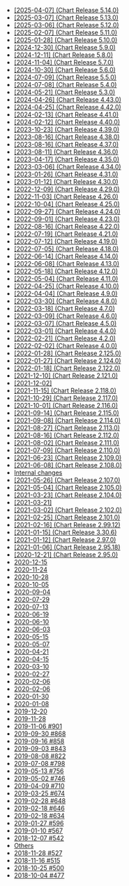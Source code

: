 * [[2025-04-07] (Chart Release 5.14.0)](changelog.md#2025-04-07-chart-release-5140)
* [[2025-03-07] (Chart Release 5.13.0)](changelog.md#2025-03-07-chart-release-5130)
* [[2025-03-06] (Chart Release 5.12.0)](changelog.md#2025-03-06-chart-release-5120)
* [[2025-02-07] (Chart Release 5.11.0)](changelog.md#2025-02-07-chart-release-5110)
* [[2025-01-28] (Chart Release 5.10.0)](changelog.md#2025-01-28-chart-release-5100)
* [[2024-12-30] (Chart Release 5.9.0)](changelog.md#2024-12-30-chart-release-590)
* [[2024-12-11] (Chart Release 5.8.0)](changelog.md#2024-12-11-chart-release-580)
* [[2024-11-04] (Chart Release 5.7.0)](changelog.md#2024-11-04-chart-release-570)
* [[2024-10-30] (Chart Release 5.6.0)](changelog.md#2024-10-30-chart-release-560)
* [[2024-07-09] (Chart Release 5.5.0)](changelog.md#2024-07-09-chart-release-550)
* [[2024-07-08] (Chart Release 5.4.0)](changelog.md#2024-07-08-chart-release-540)
* [[2024-05-21] (Chart Release 5.3.0)](changelog.md#2024-05-21-chart-release-530)
* [[2024-04-26] (Chart Release 4.43.0)](changelog.md#2024-04-26-chart-release-4430)
* [[2024-04-25] (Chart Release 4.42.0)](changelog.md#2024-04-25-chart-release-4420)
* [[2024-02-13] (Chart Release 4.41.0)](changelog.md#2024-02-13-chart-release-4410)
* [[2024-02-12] (Chart Release 4.40.0)](changelog.md#2024-02-12-chart-release-4400)
* [[2023-10-23] (Chart Release 4.39.0)](changelog.md#2023-10-23-chart-release-4390)
* [[2023-08-16] (Chart Release 4.38.0)](changelog.md#2023-08-16-chart-release-4380)
* [[2023-08-16] (Chart Release 4.37.0)](changelog.md#2023-08-16-chart-release-4370)
* [[2023-08-11] (Chart Release 4.36.0)](changelog.md#2023-08-11-chart-release-4360)
* [[2023-04-17] (Chart Release 4.35.0)](changelog.md#2023-04-17-chart-release-4350)
* [[2023-03-06] (Chart Release 4.34.0)](changelog.md#2023-03-06-chart-release-4340)
* [[2023-01-26] (Chart Release 4.31.0)](changelog.md#2023-01-26-chart-release-4310)
* [[2023-01-12] (Chart Release 4.30.0)](changelog.md#2023-01-12-chart-release-4300)
* [[2022-12-09] (Chart Release 4.29.0)](changelog.md#2022-12-09-chart-release-4290)
* [[2022-11-03] (Chart Release 4.26.0)](changelog.md#2022-11-03-chart-release-4260)
* [[2022-10-04] (Chart Release 4.25.0)](changelog.md#2022-10-04-chart-release-4250)
* [[2022-09-27] (Chart Release 4.24.0)](changelog.md#2022-09-27-chart-release-4240)
* [[2022-09-01] (Chart Release 4.23.0)](changelog.md#2022-09-01-chart-release-4230)
* [[2022-08-16] (Chart Release 4.22.0)](changelog.md#2022-08-16-chart-release-4220)
* [[2022-07-19] (Chart Release 4.21.0)](changelog.md#2022-07-19-chart-release-4210)
* [[2022-07-12] (Chart Release 4.19.0)](changelog.md#2022-07-12-chart-release-4190)
* [[2022-07-05] (Chart Release 4.18.0)](changelog.md#2022-07-05-chart-release-4180)
* [[2022-06-14] (Chart Release 4.14.0)](changelog.md#2022-06-14-chart-release-4140)
* [[2022-06-08] (Chart Release 4.13.0)](changelog.md#2022-06-08-chart-release-4130)
* [[2022-05-18] (Chart Release 4.12.0)](changelog.md#2022-05-18-chart-release-4120)
* [[2022-05-04] (Chart Release 4.11.0)](changelog.md#2022-05-04-chart-release-4110)
* [[2022-04-25] (Chart Release 4.10.0)](changelog.md#2022-04-25-chart-release-4100)
* [[2022-04-04] (Chart Release 4.9.0)](changelog.md#2022-04-04-chart-release-490)
* [[2022-03-30] (Chart Release 4.8.0)](changelog.md#2022-03-30-chart-release-480)
* [[2022-03-18] (Chart Release 4.7.0)](changelog.md#2022-03-18-chart-release-470)
* [[2022-03-09] (Chart Release 4.6.0)](changelog.md#2022-03-09-chart-release-460)
* [[2022-03-07] (Chart Release 4.5.0)](changelog.md#2022-03-07-chart-release-450)
* [[2022-03-01] (Chart Release 4.4.0)](changelog.md#2022-03-01-chart-release-440)
* [[2022-02-21] (Chart Release 4.2.0)](changelog.md#2022-02-21-chart-release-420)
* [[2022-02-02] (Chart Release 4.0.0)](changelog.md#2022-02-02-chart-release-400)
* [[2022-01-28] (Chart Release 2.125.0)](changelog.md#2022-01-28-chart-release-21250)
* [[2022-01-27] (Chart Release 2.124.0)](changelog.md#2022-01-27-chart-release-21240)
* [[2022-01-18] (Chart Release 2.122.0)](changelog.md#2022-01-18-chart-release-21220)
* [[2021-12-10] (Chart Release 2.121.0)](changelog.md#2021-12-10-chart-release-21210)
* [[2021-12-02]](changelog.md#[2021-12-02])
* [[2021-11-15] (Chart Release 2.118.0)](changelog.md#2021-11-15-chart-release-21180)
* [[2021-10-29] (Chart Release 2.117.0)](changelog.md#2021-10-29-chart-release-21170)
* [[2021-10-01] (Chart Release 2.116.0)](changelog.md#2021-10-01-chart-release-21160)
* [[2021-09-14] (Chart Release 2.115.0)](changelog.md#2021-09-14-chart-release-21150)
* [[2021-09-08] (Chart Release 2.114.0)](changelog.md#2021-09-08-chart-release-21140)
* [[2021-08-27] (Chart Release 2.113.0)](changelog.md#2021-08-27-chart-release-21130)
* [[2021-08-16] (Chart Release 2.112.0)](changelog.md#2021-08-16-chart-release-21120)
* [[2021-08-02] (Chart Release 2.111.0)](changelog.md#2021-08-02-chart-release-21110)
* [[2021-07-09] (Chart Release 2.110.0)](changelog.md#2021-07-09-chart-release-21100)
* [[2021-06-23] (Chart Release 2.109.0)](changelog.md#2021-06-23-chart-release-21090)
* [[2021-06-08] (Chart Release 2.108.0)](changelog.md#2021-06-08-chart-release-21080)
* [Internal changes](changelog.md#internal-changes)
* [[2021-05-26] (Chart Release 2.107.0)](changelog.md#2021-05-26-chart-release-21070)
* [[2021-05-04] (Chart Release 2.105.0)](changelog.md#2021-05-04-chart-release-21050)
* [[2021-03-23] (Chart Release 2.104.0)](changelog.md#2021-03-23-chart-release-21040)
* [[2021-03-21]](changelog.md#[2021-03-21])
* [[2021-03-02] (Chart Release 2.102.0)](changelog.md#2021-03-02-chart-release-21020)
* [[2021-02-25] (Chart Release 2.101.0)](changelog.md#2021-02-25-chart-release-21010)
* [[2021-02-16] (Chart Release 2.99.12)](changelog.md#2021-02-16-chart-release-29912)
* [[2021-01-15] (Chart Release 3.30.6)](changelog.md#2021-01-15-chart-release-3306)
* [[2021-01-12] (Chart Release 2.97.0)](changelog.md#2021-01-12-chart-release-2970)
* [[2021-01-06] (Chart Release 2.95.18)](changelog.md#2021-01-06-chart-release-29518)
* [[2020-12-21] (Chart Release 2.95.0)](changelog.md#2020-12-21-chart-release-2950)
* [2020-12-15](changelog.md#2020-12-15)
* [2020-11-24](changelog.md#2020-11-24)
* [2020-10-28](changelog.md#2020-10-28)
* [2020-10-05](changelog.md#2020-10-05)
* [2020-09-04](changelog.md#2020-09-04)
* [2020-07-29](changelog.md#2020-07-29)
* [2020-07-13](changelog.md#2020-07-13)
* [2020-06-19](changelog.md#2020-06-19)
* [2020-06-10](changelog.md#2020-06-10)
* [2020-06-03](changelog.md#2020-06-03)
* [2020-05-15](changelog.md#2020-05-15)
* [2020-05-07](changelog.md#2020-05-07)
* [2020-04-21](changelog.md#2020-04-21)
* [2020-04-15](changelog.md#2020-04-15)
* [2020-03-10](changelog.md#2020-03-10)
* [2020-02-27](changelog.md#2020-02-27)
* [2020-02-06](changelog.md#2020-02-06)
* [2020-02-06](changelog.md#2020-02-06)
* [2020-01-30](changelog.md#2020-01-30)
* [2020-01-08](changelog.md#2020-01-08)
* [2019-12-20](changelog.md#2019-12-20)
* [2019-11-28](changelog.md#2019-11-28)
* [2019-11-06 #901](changelog.md#2019-11-06-901)
* [2019-09-30 #868](changelog.md#2019-09-30-868)
* [2019-09-16 #858](changelog.md#2019-09-16-858)
* [2019-09-03 #843](changelog.md#2019-09-03-843)
* [2019-08-08 #822](changelog.md#2019-08-08-822)
* [2019-07-08 #798](changelog.md#2019-07-08-798)
* [2019-05-13 #756](changelog.md#2019-05-13-756)
* [2019-05-02 #746](changelog.md#2019-05-02-746)
* [2019-04-09 #710](changelog.md#2019-04-09-710)
* [2019-03-25 #674](changelog.md#2019-03-25-674)
* [2019-02-28 #648](changelog.md#2019-02-28-648)
* [2019-02-18 #646](changelog.md#2019-02-18-646)
* [2019-02-18 #634](changelog.md#2019-02-18-634)
* [2019-01-27 #596](changelog.md#2019-01-27-596)
* [2019-01-10 #567](changelog.md#2019-01-10-567)
* [2018-12-07 #542](changelog.md#2018-12-07-542)
* [Others](changelog.md#others)
* [2018-11-28 #527](changelog.md#2018-11-28-527)
* [2018-11-16 #515](changelog.md#2018-11-16-515)
* [2018-10-25 #500](changelog.md#2018-10-25-500)
* [2018-10-04 #477](changelog.md#2018-10-04-477)
